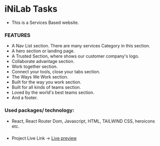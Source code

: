 # iNiLab Tasks

- This is a Services Based website.

### FEATURES  
- A Nav List section. There are many services Category in this section.
- A hero section or landing page.
- A Trusted Section, where shows our customer company's logo.
- Collaborate advantage section.
- Work together section.
- Connect your tools, close your tabs section.
- The Ways We Work section.  
- Built for the way you work section.  
- Built for all kinds of teams section.  
- Loved by the world's best teams section.  
- And a footer.  

### Used packages/ technology:  
- React, React Router Dom, Javascript, HTML, TAILWIND CSS, heroicons etc.

###  
- Project Live Link  -> [Live preview](https://65e9608f877670b5632335fd--chipper-lokum-f91b24.netlify.app/)  